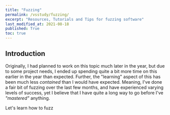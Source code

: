 ```yaml
---
title: "Fuzzing"
permalink: /vsstudy/fuzzing/
excerpt: "Resources, Tutorials and Tips for fuzzing software"
last_modified_at: 2021-08-18
published: True
toc: true
---
```


## Introduction

Originally, I had planned to work on this topic much later in the year, but due to some project needs, I ended up spending quite a bit more time on this earlier in the year than expected. Further, the "learning" aspect of this has been much less _contained_ than I would have expected. Meaning, I've done a fair bit of fuzzing over the last few months, and have experienced varying levels of success, yet I believe that I have quite a long way to go before I've _"mastered"_ anything. 


Let's learn how to fuzz

